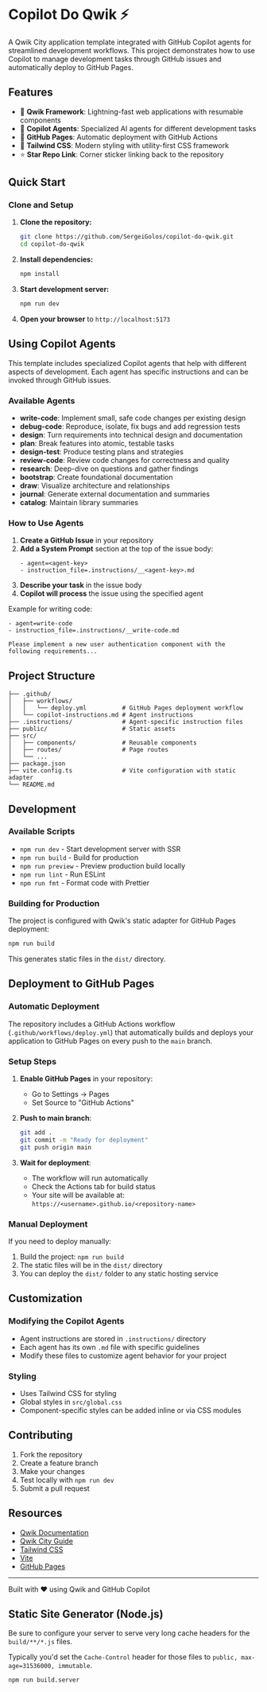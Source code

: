 # Copilot Do Qwik ⚡️

A Qwik City application template integrated with GitHub Copilot agents for streamlined development workflows. This project demonstrates how to use Copilot to manage development tasks through GitHub issues and automatically deploy to GitHub Pages.

## Features

- 🚀 **Qwik Framework**: Lightning-fast web applications with resumable components
- 🤖 **Copilot Agents**: Specialized AI agents for different development tasks
- 📄 **GitHub Pages**: Automatic deployment with GitHub Actions
- 🎨 **Tailwind CSS**: Modern styling with utility-first CSS framework
- ⭐ **Star Repo Link**: Corner sticker linking back to the repository

## Quick Start

### Clone and Setup

1. **Clone the repository:**
   ```bash
   git clone https://github.com/SergeiGolos/copilot-do-qwik.git
   cd copilot-do-qwik
   ```

2. **Install dependencies:**
   ```bash
   npm install
   ```

3. **Start development server:**
   ```bash
   npm run dev
   ```

4. **Open your browser** to `http://localhost:5173`

## Using Copilot Agents

This template includes specialized Copilot agents that help with different aspects of development. Each agent has specific instructions and can be invoked through GitHub issues.

### Available Agents

- **write-code**: Implement small, safe code changes per existing design
- **debug-code**: Reproduce, isolate, fix bugs and add regression tests
- **design**: Turn requirements into technical design and documentation
- **plan**: Break features into atomic, testable tasks
- **design-test**: Produce testing plans and strategies
- **review-code**: Review code changes for correctness and quality
- **research**: Deep-dive on questions and gather findings
- **bootstrap**: Create foundational documentation
- **draw**: Visualize architecture and relationships
- **journal**: Generate external documentation and summaries
- **catalog**: Maintain library summaries

### How to Use Agents

1. **Create a GitHub Issue** in your repository
2. **Add a System Prompt** section at the top of the issue body:
   ```
   - agent=<agent-key>
   - instruction_file=.instructions/__<agent-key>.md
   ```
3. **Describe your task** in the issue body
4. **Copilot will process** the issue using the specified agent

Example for writing code:
```
- agent=write-code
- instruction_file=.instructions/__write-code.md

Please implement a new user authentication component with the following requirements...
```

## Project Structure

```
├── .github/
│   ├── workflows/
│   │   └── deploy.yml          # GitHub Pages deployment workflow
│   └── copilot-instructions.md # Agent instructions
├── .instructions/              # Agent-specific instruction files
├── public/                     # Static assets
├── src/
│   ├── components/             # Reusable components
│   ├── routes/                 # Page routes
│   └── ...
├── package.json
├── vite.config.ts              # Vite configuration with static adapter
└── README.md
```

## Development

### Available Scripts

- `npm run dev` - Start development server with SSR
- `npm run build` - Build for production
- `npm run preview` - Preview production build locally
- `npm run lint` - Run ESLint
- `npm run fmt` - Format code with Prettier

### Building for Production

The project is configured with Qwik's static adapter for GitHub Pages deployment:

```bash
npm run build
```

This generates static files in the `dist/` directory.

## Deployment to GitHub Pages

### Automatic Deployment

The repository includes a GitHub Actions workflow (`.github/workflows/deploy.yml`) that automatically builds and deploys your application to GitHub Pages on every push to the `main` branch.

### Setup Steps

1. **Enable GitHub Pages** in your repository:
   - Go to Settings → Pages
   - Set Source to "GitHub Actions"

2. **Push to main branch**:
   ```bash
   git add .
   git commit -m "Ready for deployment"
   git push origin main
   ```

3. **Wait for deployment**:
   - The workflow will run automatically
   - Check the Actions tab for build status
   - Your site will be available at: `https://<username>.github.io/<repository-name>`

### Manual Deployment

If you need to deploy manually:

1. Build the project: `npm run build`
2. The static files will be in the `dist/` directory
3. You can deploy the `dist/` folder to any static hosting service

## Customization

### Modifying the Copilot Agents

- Agent instructions are stored in `.instructions/` directory
- Each agent has its own `.md` file with specific guidelines
- Modify these files to customize agent behavior for your project

### Styling

- Uses Tailwind CSS for styling
- Global styles in `src/global.css`
- Component-specific styles can be added inline or via CSS modules

## Contributing

1. Fork the repository
2. Create a feature branch
3. Make your changes
4. Test locally with `npm run dev`
5. Submit a pull request

## Resources

- [Qwik Documentation](https://qwik.dev/)
- [Qwik City Guide](https://qwik.dev/qwikcity/overview/)
- [Tailwind CSS](https://tailwindcss.com/)
- [Vite](https://vitejs.dev/)
- [GitHub Pages](https://pages.github.com/)

---

Built with ❤️ using Qwik and GitHub Copilot

## Static Site Generator (Node.js)

Be sure to configure your server to serve very long cache headers for the `build/**/*.js` files.

Typically you'd set the `Cache-Control` header for those files to `public, max-age=31536000, immutable`.

```shell
npm run build.server
```
